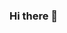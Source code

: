 ### Hi there 👋

<!--
**egerdem/egerdem** is a ✨ _special_ ✨ repository because its `README.md` (this file) appears on your GitHub profile.

I will soon be a PhD researcher at King's College London, specializing in spatial audio, immersive audio, sound field reconstruction, and exploring AI+Music topics as a hobby, particularly symbolic music for jazz.

- 🔭 I’m currently working on 
  - orientation calibration of spherical microphone arrays
  - DL for Music
- 🤔 I’m looking to collaborate on DL+Spatial Audio in near future

📫 Feel free to reach out: ege.erdem@gmail.com

-->
